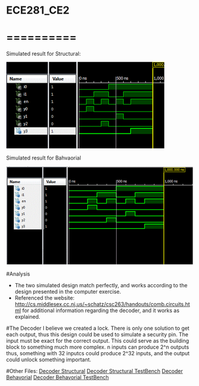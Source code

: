 # ECE281_CE2
# ==========

Simulated result for Structural:


![alt text](https://github.com/vipersfly23/CE2/blob/master/Simulation.GIF?raw=true "Structural Simulation")


Simulated result for Bahvaorial

![alt text](https://github.com/vipersfly23/CE2/blob/master/Behavorial_Simulation.GIF?raw=true "Behavorial Simulation")

#Analysis
  * The two simulated design match perfectly, and works according to the design presented in the computer exercise.
  * Referenced the website: http://cs.middlesex.cc.nj.us/~schatz/csc263/handouts/comb.circuits.html for additional information regarding the decoder, and it works as explained.
  
  
#The Decoder
I believe we created a lock. There is only one solution to get each output, thus this design could be used to simulate a security pin. The input must be exact for the correct output. This could serve as the building block to something much more complex. n inputs can produce 2^n outputs thus, something with 32 inputcs could produce 2^32 inputs, and the output could unlock something important.

#Other Files:
[Decoder Structural](https://github.com/vipersfly23/CE2/blob/master/Decoder_Structural.vhd)
[Decoder Structural TestBench](https://github.com/vipersfly23/CE2/blob/master/Decoder_Testbench.vhd)
[Decoder Behavorial](https://github.com/vipersfly23/CE2/blob/master/CE2_Behavorial.vhd)
[Decoder Behavorial TestBench](https://github.com/vipersfly23/CE2/blob/master/Decoder_Behavorial_Testbench.vhd)




